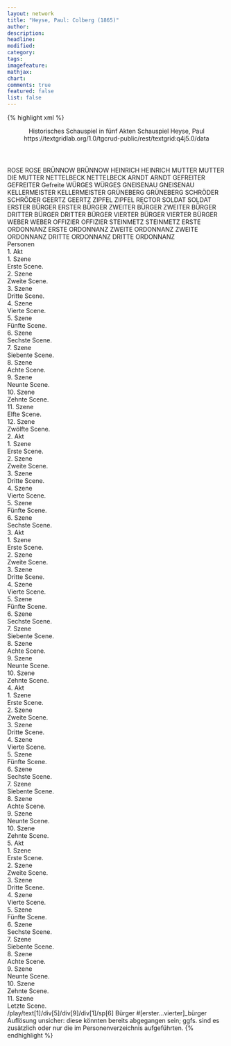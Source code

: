 ```yaml
---
layout: network
title: "Heyse, Paul: Colberg (1865)"
author:
description:
headline:
modified:
category:
tags:
imagefeature: 
mathjax: 
chart: 
comments: true
featured: false
list: false
---
```

{% highlight xml %}
<?xml-model href="https://raw.githubusercontent.com/DLiNa/project/master/rules/lina.rnc"?><?xml-model href="https://raw.githubusercontent.com/DLiNa/project/master/rules/lina.sch"?>
<play xmlns="http://lina.digital">
  <header>
    <title>Colberg</title>
    <subtitle>Historisches Schauspiel in fünf Akten</subtitle>
    <genretitle>Schauspiel</genretitle>
    <author>Heyse, Paul</author>
    <date when="1865" type="premiere"/>
    <date when="1868" type="print"/>
    <source>https://textgridlab.org/1.0/tgcrud-public/rest/textgrid:q4j5.0/data</source>
  </header>
  <personae>
    <character>
      <name>ROSE</name>
      <alias xml:id="rose">
        <name>ROSE</name>
      </alias>
    </character>
    <character>
      <name>BRÜNNOW</name>
      <alias xml:id="brünnow">
        <name>BRÜNNOW</name>
      </alias>
    </character>
    <character>
      <name>HEINRICH</name>
      <alias xml:id="heinrich">
        <name>HEINRICH</name>
      </alias>
    </character>
    <character>
      <name>MUTTER</name>
      <alias xml:id="mutter">
        <name>MUTTER</name>
      </alias>
      <alias xml:id="die_mutter">
        <name>DIE MUTTER</name>
      </alias>
    </character>
    <character>
      <name>NETTELBECK</name>
      <alias xml:id="nettelbeck">
        <name>NETTELBECK</name>
      </alias>
    </character>
    <character>
      <name>ARNDT</name>
      <alias xml:id="arndt">
        <name>ARNDT</name>
      </alias>
    </character>
    <character>
      <name>GEFREITER</name>
      <alias xml:id="gefreiter">
        <name>GEFREITER</name>
      </alias>
      <alias xml:id="gefreite">
        <name>Gefreite</name>
      </alias>
    </character>
    <character>
      <name>WÜRGES</name>
      <alias xml:id="würges">
        <name>WÜRGES</name>
      </alias>
    </character>
    <character>
      <name>GNEISENAU</name>
      <alias xml:id="gneisenau">
        <name>GNEISENAU</name>
      </alias>
    </character>
    <character>
      <name>KELLERMEISTER</name>
      <alias xml:id="kellermeister">
        <name>KELLERMEISTER</name>
      </alias>
    </character>
    <character>
      <name>GRÜNEBERG</name>
      <alias xml:id="grüneberg">
        <name>GRÜNEBERG</name>
      </alias>
    </character>
    <character>
      <name>SCHRÖDER</name>
      <alias xml:id="schröder">
        <name>SCHRÖDER</name>
      </alias>
    </character>
    <character>
      <name>GEERTZ</name>
      <alias xml:id="geertz">
        <name>GEERTZ</name>
      </alias>
    </character>
    <character>
      <name>ZIPFEL</name>
      <alias xml:id="zipfel">
        <name>ZIPFEL</name>
      </alias>
      <alias xml:id="rector">
        <name>RECTOR</name>
      </alias>
    </character>
    <character>
      <name>SOLDAT</name>
      <alias xml:id="soldat">
        <name>SOLDAT</name>
      </alias>
    </character>
    <character>
      <name>ERSTER BÜRGER</name>
      <alias xml:id="erster_bürger">
        <name>ERSTER BÜRGER</name>
      </alias>
    </character>
    <character>
      <name>ZWEITER BÜRGER</name>
      <alias xml:id="zweiter_bürger">
        <name>ZWEITER BÜRGER</name>
      </alias>
    </character>
    <character>
      <name>DRITTER BÜRGER</name>
      <alias xml:id="dritter_bürger">
        <name>DRITTER BÜRGER</name>
      </alias>
    </character>
    <character>
      <name>VIERTER BÜRGER</name>
      <alias xml:id="vierter_bürger">
        <name>VIERTER BÜRGER</name>
      </alias>
    </character>
    <character>
      <name>WEBER</name>
      <alias xml:id="weber">
        <name>WEBER</name>
      </alias>
    </character>
    <character>
      <name>OFFIZIER</name>
      <alias xml:id="offizier">
        <name>OFFIZIER</name>
      </alias>
    </character>
    <character>
      <name>STEINMETZ</name>
      <alias xml:id="steinmetz">
        <name>STEINMETZ</name>
      </alias>
    </character>
    <character>
      <name>ERSTE ORDONNANZ</name>
      <alias xml:id="erste_ordonnanz">
        <name>ERSTE ORDONNANZ</name>
      </alias>
    </character>
    <character>
      <name>ZWEITE ORDONNANZ</name>
      <alias xml:id="zweite_ordonnanz">
        <name>ZWEITE ORDONNANZ</name>
      </alias>
    </character>
    <character>
      <name>DRITTE ORDONNANZ</name>
      <alias xml:id="dritte_ordonnanz">
        <name>DRITTE ORDONNANZ</name>
      </alias>
    </character>
  </personae>
  <text>
    <div>
      <head>Personen</head>
    </div>
    <div>
      <head>1. Akt</head>
      <div>
        <head>1. Szene</head>
        <div>
          <head>Erste Scene.</head>
          <sp who="#rose">
            <amount n="8" unit="speech_acts"/>
            <amount n="515" unit="words"/>
            <amount n="71" unit="lines"/>
            <amount n="2798" unit="chars"/>
          </sp>
          <sp who="#brünnow">
            <amount n="7" unit="speech_acts"/>
            <amount n="109" unit="words"/>
            <amount n="19" unit="lines"/>
            <amount n="605" unit="chars"/>
          </sp>
        </div>
      </div>
      <div>
        <head>2. Szene</head>
        <div>
          <head>Zweite Scene.</head>
          <sp who="#heinrich">
            <amount n="14" unit="speech_acts"/>
            <amount n="460" unit="words"/>
            <amount n="69" unit="lines"/>
            <amount n="2523" unit="chars"/>
          </sp>
          <sp who="#rose">
            <amount n="6" unit="speech_acts"/>
            <amount n="41" unit="words"/>
            <amount n="9" unit="lines"/>
            <amount n="222" unit="chars"/>
          </sp>
          <sp who="#brünnow">
            <amount n="9" unit="speech_acts"/>
            <amount n="104" unit="words"/>
            <amount n="18" unit="lines"/>
            <amount n="569" unit="chars"/>
          </sp>
        </div>
      </div>
      <div>
        <head>3. Szene</head>
        <div>
          <head>Dritte Scene.</head>
          <sp who="#mutter">
            <amount n="2" unit="speech_acts"/>
            <amount n="15" unit="words"/>
            <amount n="2" unit="lines"/>
            <amount n="68" unit="chars"/>
          </sp>
          <sp who="#rose">
            <amount n="2" unit="speech_acts"/>
            <amount n="93" unit="words"/>
            <amount n="13" unit="lines"/>
            <amount n="525" unit="chars"/>
          </sp>
          <sp who="#brünnow">
            <amount n="1" unit="speech_acts"/>
            <amount n="26" unit="words"/>
            <amount n="3" unit="lines"/>
            <amount n="139" unit="chars"/>
          </sp>
          <sp who="#heinrich">
            <amount n="1" unit="speech_acts"/>
            <amount n="143" unit="words"/>
            <amount n="21" unit="lines"/>
            <amount n="818" unit="chars"/>
          </sp>
        </div>
      </div>
      <div>
        <head>4. Szene</head>
        <div>
          <head>Vierte Scene.</head>
          <sp who="#rose">
            <amount n="5" unit="speech_acts"/>
            <amount n="44" unit="words"/>
            <amount n="9" unit="lines"/>
            <amount n="242" unit="chars"/>
          </sp>
          <sp who="#mutter">
            <amount n="3" unit="speech_acts"/>
            <amount n="40" unit="words"/>
            <amount n="6" unit="lines"/>
            <amount n="196" unit="chars"/>
          </sp>
          <sp who="#nettelbeck">
            <amount n="9" unit="speech_acts"/>
            <amount n="951" unit="words"/>
            <amount n="132" unit="lines"/>
            <amount n="5218" unit="chars"/>
          </sp>
          <sp who="#heinrich">
            <amount n="2" unit="speech_acts"/>
            <amount n="36" unit="words"/>
            <amount n="5" unit="lines"/>
            <amount n="190" unit="chars"/>
          </sp>
        </div>
      </div>
      <div>
        <head>5. Szene</head>
        <div>
          <head>Fünfte Scene.</head>
          <sp who="#nettelbeck">
            <amount n="5" unit="speech_acts"/>
            <amount n="98" unit="words"/>
            <amount n="12" unit="lines"/>
            <amount n="466" unit="chars"/>
          </sp>
          <sp who="#arndt">
            <amount n="4" unit="speech_acts"/>
            <amount n="74" unit="words"/>
            <amount n="11" unit="lines"/>
            <amount n="403" unit="chars"/>
          </sp>
          <sp who="#mutter">
            <amount n="1" unit="speech_acts"/>
            <amount n="6" unit="words"/>
            <amount n="1" unit="lines"/>
            <amount n="27" unit="chars"/>
          </sp>
        </div>
      </div>
      <div>
        <head>6. Szene</head>
        <div>
          <head>Sechste Scene.</head>
          <sp who="#nettelbeck">
            <amount n="12" unit="speech_acts"/>
            <amount n="266" unit="words"/>
            <amount n="34" unit="lines"/>
            <amount n="1436" unit="chars"/>
          </sp>
          <sp who="#rose">
            <amount n="11" unit="speech_acts"/>
            <amount n="196" unit="words"/>
            <amount n="31" unit="lines"/>
            <amount n="1063" unit="chars"/>
          </sp>
        </div>
      </div>
      <div>
        <head>7. Szene</head>
        <div>
          <head>Siebente Scene.</head>
          <sp who="#gefreiter">
            <amount n="8" unit="speech_acts"/>
            <amount n="67" unit="words"/>
            <amount n="12" unit="lines"/>
            <amount n="353" unit="chars"/>
          </sp>
          <sp who="#nettelbeck">
            <amount n="8" unit="speech_acts"/>
            <amount n="128" unit="words"/>
            <amount n="23" unit="lines"/>
            <amount n="691" unit="chars"/>
          </sp>
          <sp who="#rose">
            <amount n="2" unit="speech_acts"/>
            <amount n="5" unit="words"/>
            <amount n="2" unit="lines"/>
            <amount n="19" unit="chars"/>
          </sp>
        </div>
      </div>
      <div>
        <head>8. Szene</head>
        <div>
          <head>Achte Scene.</head>
          <sp who="#mutter">
            <amount n="2" unit="speech_acts"/>
            <amount n="7" unit="words"/>
            <amount n="3" unit="lines"/>
            <amount n="42" unit="chars"/>
          </sp>
          <sp who="#nettelbeck">
            <amount n="4" unit="speech_acts"/>
            <amount n="148" unit="words"/>
            <amount n="22" unit="lines"/>
            <amount n="814" unit="chars"/>
          </sp>
          <sp who="#rose">
            <amount n="3" unit="speech_acts"/>
            <amount n="18" unit="words"/>
            <amount n="4" unit="lines"/>
            <amount n="86" unit="chars"/>
          </sp>
          <sp who="#gefreite">
            <amount n="1" unit="speech_acts"/>
            <amount n="26" unit="words"/>
            <amount n="4" unit="lines"/>
            <amount n="150" unit="chars"/>
          </sp>
        </div>
      </div>
      <div>
        <head>9. Szene</head>
        <div>
          <head>Neunte Scene.</head>
          <sp who="#würges">
            <amount n="5" unit="speech_acts"/>
            <amount n="77" unit="words"/>
            <amount n="13" unit="lines"/>
            <amount n="400" unit="chars"/>
          </sp>
          <sp who="#nettelbeck">
            <amount n="6" unit="speech_acts"/>
            <amount n="125" unit="words"/>
            <amount n="18" unit="lines"/>
            <amount n="678" unit="chars"/>
          </sp>
          <sp who="#gefreiter">
            <amount n="3" unit="speech_acts"/>
            <amount n="17" unit="words"/>
            <amount n="6" unit="lines"/>
            <amount n="100" unit="chars"/>
          </sp>
        </div>
      </div>
      <div>
        <head>10. Szene</head>
        <div>
          <head>Zehnte Scene.</head>
          <sp who="#würges">
            <amount n="4" unit="speech_acts"/>
            <amount n="162" unit="words"/>
            <amount n="23" unit="lines"/>
            <amount n="877" unit="chars"/>
          </sp>
          <sp who="#gefreiter">
            <amount n="2" unit="speech_acts"/>
            <amount n="11" unit="words"/>
            <amount n="3" unit="lines"/>
            <amount n="53" unit="chars"/>
          </sp>
          <sp who="#nettelbeck">
            <amount n="2" unit="speech_acts"/>
            <amount n="38" unit="words"/>
            <amount n="6" unit="lines"/>
            <amount n="208" unit="chars"/>
          </sp>
        </div>
      </div>
      <div>
        <head>11. Szene</head>
        <div>
          <head>Elfte Scene.</head>
          <sp who="#arndt">
            <amount n="2" unit="speech_acts"/>
            <amount n="22" unit="words"/>
            <amount n="4" unit="lines"/>
            <amount n="122" unit="chars"/>
          </sp>
          <sp who="#nettelbeck">
            <amount n="7" unit="speech_acts"/>
            <amount n="149" unit="words"/>
            <amount n="21" unit="lines"/>
            <amount n="801" unit="chars"/>
          </sp>
          <sp who="#rose">
            <amount n="4" unit="speech_acts"/>
            <amount n="23" unit="words"/>
            <amount n="4" unit="lines"/>
            <amount n="129" unit="chars"/>
          </sp>
          <sp who="#gefreiter">
            <amount n="7" unit="speech_acts"/>
            <amount n="73" unit="words"/>
            <amount n="14" unit="lines"/>
            <amount n="451" unit="chars"/>
          </sp>
          <sp who="#würges">
            <amount n="2" unit="speech_acts"/>
            <amount n="13" unit="words"/>
            <amount n="3" unit="lines"/>
            <amount n="65" unit="chars"/>
          </sp>
        </div>
      </div>
      <div>
        <head>12. Szene</head>
        <div>
          <head>Zwölfte Scene.</head>
          <sp who="#nettelbeck">
            <amount n="5" unit="speech_acts"/>
            <amount n="152" unit="words"/>
            <amount n="21" unit="lines"/>
            <amount n="766" unit="chars"/>
          </sp>
          <sp who="#arndt">
            <amount n="1" unit="speech_acts"/>
            <amount n="9" unit="words"/>
            <amount n="2" unit="lines"/>
            <amount n="40" unit="chars"/>
          </sp>
          <sp who="#rose">
            <amount n="4" unit="speech_acts"/>
            <amount n="53" unit="words"/>
            <amount n="9" unit="lines"/>
            <amount n="278" unit="chars"/>
          </sp>
          <sp who="#würges">
            <amount n="1" unit="speech_acts"/>
            <amount n="3" unit="words"/>
            <amount n="1" unit="lines"/>
            <amount n="12" unit="chars"/>
          </sp>
          <sp who="#mutter">
            <amount n="4" unit="speech_acts"/>
            <amount n="69" unit="words"/>
            <amount n="11" unit="lines"/>
            <amount n="340" unit="chars"/>
          </sp>
        </div>
      </div>
    </div>
    <div>
      <head>2. Akt</head>
      <div>
        <head>1. Szene</head>
        <div>
          <head>Erste Scene.</head>
          <sp who="#brünnow">
            <amount n="5" unit="speech_acts"/>
            <amount n="164" unit="words"/>
            <amount n="24" unit="lines"/>
            <amount n="869" unit="chars"/>
          </sp>
          <sp who="#gneisenau">
            <amount n="4" unit="speech_acts"/>
            <amount n="87" unit="words"/>
            <amount n="13" unit="lines"/>
            <amount n="460" unit="chars"/>
          </sp>
        </div>
      </div>
      <div>
        <head>2. Szene</head>
        <div>
          <head>Zweite Scene.</head>
          <sp who="#kellermeister">
            <amount n="9" unit="speech_acts"/>
            <amount n="211" unit="words"/>
            <amount n="37" unit="lines"/>
            <amount n="1134" unit="chars"/>
          </sp>
          <sp who="#gneisenau">
            <amount n="8" unit="speech_acts"/>
            <amount n="37" unit="words"/>
            <amount n="11" unit="lines"/>
            <amount n="188" unit="chars"/>
          </sp>
        </div>
      </div>
      <div>
        <head>3. Szene</head>
        <div>
          <head>Dritte Scene.</head>
          <sp who="#kellermeister">
            <amount n="4" unit="speech_acts"/>
            <amount n="79" unit="words"/>
            <amount n="12" unit="lines"/>
            <amount n="457" unit="chars"/>
          </sp>
          <sp who="#grüneberg">
            <amount n="24" unit="speech_acts"/>
            <amount n="415" unit="words"/>
            <amount n="70" unit="lines"/>
            <amount n="2293" unit="chars"/>
          </sp>
          <sp who="#schröder">
            <amount n="9" unit="speech_acts"/>
            <amount n="74" unit="words"/>
            <amount n="15" unit="lines"/>
            <amount n="372" unit="chars"/>
          </sp>
          <sp who="#geertz">
            <amount n="9" unit="speech_acts"/>
            <amount n="82" unit="words"/>
            <amount n="15" unit="lines"/>
            <amount n="445" unit="chars"/>
          </sp>
          <sp who="#zipfel">
            <amount n="14" unit="speech_acts"/>
            <amount n="354" unit="words"/>
            <amount n="61" unit="lines"/>
            <amount n="1979" unit="chars"/>
          </sp>
          <sp who="#würges">
            <amount n="23" unit="speech_acts"/>
            <amount n="602" unit="words"/>
            <amount n="99" unit="lines"/>
            <amount n="3261" unit="chars"/>
          </sp>
          <sp who="#gneisenau">
            <amount n="1" unit="speech_acts"/>
            <amount n="15" unit="words"/>
            <amount n="3" unit="lines"/>
            <amount n="78" unit="chars"/>
          </sp>
          <sp who="#heinrich">
            <amount n="11" unit="speech_acts"/>
            <amount n="275" unit="words"/>
            <amount n="43" unit="lines"/>
            <amount n="1444" unit="chars"/>
          </sp>
          <sp who="#würges #zipfel #geertz #schröder #grüneberg">
            <amount n="1" unit="speech_acts"/>
            <amount n="2" unit="words"/>
            <amount n="1" unit="lines"/>
            <amount n="7" unit="chars"/>
          </sp>
        </div>
      </div>
      <div>
        <head>4. Szene</head>
        <div>
          <head>Vierte Scene.</head>
          <sp who="#nettelbeck">
            <amount n="7" unit="speech_acts"/>
            <amount n="115" unit="words"/>
            <amount n="21" unit="lines"/>
            <amount n="601" unit="chars"/>
          </sp>
          <sp who="#würges">
            <amount n="3" unit="speech_acts"/>
            <amount n="27" unit="words"/>
            <amount n="5" unit="lines"/>
            <amount n="152" unit="chars"/>
          </sp>
          <sp who="#kellermeister">
            <amount n="4" unit="speech_acts"/>
            <amount n="17" unit="words"/>
            <amount n="6" unit="lines"/>
            <amount n="99" unit="chars"/>
          </sp>
          <sp who="#grüneberg">
            <amount n="1" unit="speech_acts"/>
            <amount n="4" unit="words"/>
            <amount n="1" unit="lines"/>
            <amount n="19" unit="chars"/>
          </sp>
        </div>
      </div>
      <div>
        <head>5. Szene</head>
        <div>
          <head>Fünfte Scene.</head>
          <sp who="#nettelbeck">
            <amount n="14" unit="speech_acts"/>
            <amount n="416" unit="words"/>
            <amount n="59" unit="lines"/>
            <amount n="2162" unit="chars"/>
          </sp>
          <sp who="#mutter">
            <amount n="3" unit="speech_acts"/>
            <amount n="21" unit="words"/>
            <amount n="5" unit="lines"/>
            <amount n="118" unit="chars"/>
          </sp>
          <sp who="#grüneberg">
            <amount n="2" unit="speech_acts"/>
            <amount n="14" unit="words"/>
            <amount n="3" unit="lines"/>
            <amount n="67" unit="chars"/>
          </sp>
          <sp who="#rose">
            <amount n="7" unit="speech_acts"/>
            <amount n="838" unit="words"/>
            <amount n="107" unit="lines"/>
            <amount n="4319" unit="chars"/>
          </sp>
          <sp who="#gneisenau">
            <amount n="5" unit="speech_acts"/>
            <amount n="185" unit="words"/>
            <amount n="28" unit="lines"/>
            <amount n="1048" unit="chars"/>
          </sp>
          <sp who="#würges">
            <amount n="1" unit="speech_acts"/>
            <amount n="14" unit="words"/>
            <amount n="2" unit="lines"/>
            <amount n="69" unit="chars"/>
          </sp>
          <sp who="#heinrich">
            <amount n="1" unit="speech_acts"/>
            <amount n="10" unit="words"/>
            <amount n="2" unit="lines"/>
            <amount n="58" unit="chars"/>
          </sp>
        </div>
      </div>
      <div>
        <head>6. Szene</head>
        <div>
          <head>Sechste Scene.</head>
          <sp who="#brünnow">
            <amount n="1" unit="speech_acts"/>
            <amount n="42" unit="words"/>
            <amount n="7" unit="lines"/>
            <amount n="244" unit="chars"/>
          </sp>
          <sp who="#gneisenau">
            <amount n="2" unit="speech_acts"/>
            <amount n="223" unit="words"/>
            <amount n="30" unit="lines"/>
            <amount n="1218" unit="chars"/>
          </sp>
          <sp who="#nettelbeck">
            <amount n="2" unit="speech_acts"/>
            <amount n="43" unit="words"/>
            <amount n="8" unit="lines"/>
            <amount n="235" unit="chars"/>
          </sp>
          <sp who="#mutter #würges #zipfel #geertz #schröder #grüneberg">
            <amount n="1" unit="speech_acts"/>
            <amount n="4" unit="words"/>
            <amount n="1" unit="lines"/>
            <amount n="18" unit="chars"/>
          </sp>
          <sp who="#mutter #würges #zipfel #geertz #schröder #grüneberg">
            <amount n="1" unit="speech_acts"/>
            <amount n="2" unit="words"/>
            <amount n="1" unit="lines"/>
            <amount n="11" unit="chars"/>
          </sp>
        </div>
      </div>
    </div>
    <div>
      <head>3. Akt</head>
      <div>
        <head>1. Szene</head>
        <div>
          <head>Erste Scene.</head>
          <sp who="#schröder">
            <amount n="8" unit="speech_acts"/>
            <amount n="435" unit="words"/>
            <amount n="57" unit="lines"/>
            <amount n="2283" unit="chars"/>
          </sp>
          <sp who="#heinrich">
            <amount n="7" unit="speech_acts"/>
            <amount n="213" unit="words"/>
            <amount n="31" unit="lines"/>
            <amount n="1169" unit="chars"/>
          </sp>
        </div>
      </div>
      <div>
        <head>2. Szene</head>
        <div>
          <head>Zweite Scene.</head>
          <sp who="#würges">
            <amount n="7" unit="speech_acts"/>
            <amount n="418" unit="words"/>
            <amount n="59" unit="lines"/>
            <amount n="2292" unit="chars"/>
          </sp>
          <sp who="#arndt">
            <amount n="6" unit="speech_acts"/>
            <amount n="107" unit="words"/>
            <amount n="18" unit="lines"/>
            <amount n="556" unit="chars"/>
          </sp>
        </div>
      </div>
      <div>
        <head>3. Szene</head>
        <div>
          <head>Dritte Scene.</head>
          <sp who="#würges">
            <amount n="9" unit="speech_acts"/>
            <amount n="245" unit="words"/>
            <amount n="37" unit="lines"/>
            <amount n="1343" unit="chars"/>
          </sp>
          <sp who="#zipfel">
            <amount n="6" unit="speech_acts"/>
            <amount n="73" unit="words"/>
            <amount n="15" unit="lines"/>
            <amount n="425" unit="chars"/>
          </sp>
          <sp who="#arndt">
            <amount n="2" unit="speech_acts"/>
            <amount n="6" unit="words"/>
            <amount n="2" unit="lines"/>
            <amount n="39" unit="chars"/>
          </sp>
        </div>
      </div>
      <div>
        <head>4. Szene</head>
        <div>
          <head>Vierte Scene.</head>
          <sp who="#würges">
            <amount n="5" unit="speech_acts"/>
            <amount n="73" unit="words"/>
            <amount n="12" unit="lines"/>
            <amount n="418" unit="chars"/>
          </sp>
          <sp who="#brünnow">
            <amount n="4" unit="speech_acts"/>
            <amount n="48" unit="words"/>
            <amount n="7" unit="lines"/>
            <amount n="240" unit="chars"/>
          </sp>
        </div>
      </div>
      <div>
        <head>5. Szene</head>
        <div>
          <head>Fünfte Scene.</head>
          <sp who="#rose">
            <amount n="7" unit="speech_acts"/>
            <amount n="199" unit="words"/>
            <amount n="29" unit="lines"/>
            <amount n="1015" unit="chars"/>
          </sp>
          <sp who="#soldat">
            <amount n="2" unit="speech_acts"/>
            <amount n="6" unit="words"/>
            <amount n="2" unit="lines"/>
            <amount n="36" unit="chars"/>
          </sp>
          <sp who="#nettelbeck">
            <amount n="5" unit="speech_acts"/>
            <amount n="198" unit="words"/>
            <amount n="29" unit="lines"/>
            <amount n="1085" unit="chars"/>
          </sp>
        </div>
      </div>
      <div>
        <head>6. Szene</head>
        <div>
          <head>Sechste Scene.</head>
          <sp who="#schröder">
            <amount n="7" unit="speech_acts"/>
            <amount n="117" unit="words"/>
            <amount n="18" unit="lines"/>
            <amount n="628" unit="chars"/>
          </sp>
          <sp who="#nettelbeck">
            <amount n="8" unit="speech_acts"/>
            <amount n="125" unit="words"/>
            <amount n="20" unit="lines"/>
            <amount n="657" unit="chars"/>
          </sp>
          <sp who="#rose">
            <amount n="3" unit="speech_acts"/>
            <amount n="17" unit="words"/>
            <amount n="4" unit="lines"/>
            <amount n="93" unit="chars"/>
          </sp>
        </div>
      </div>
      <div>
        <head>7. Szene</head>
        <div>
          <head>Siebente Scene.</head>
          <sp who="#erster_bürger">
            <amount n="3" unit="speech_acts"/>
            <amount n="19" unit="words"/>
            <amount n="3" unit="lines"/>
            <amount n="101" unit="chars"/>
          </sp>
          <sp who="#zweiter_bürger">
            <amount n="2" unit="speech_acts"/>
            <amount n="18" unit="words"/>
            <amount n="4" unit="lines"/>
            <amount n="103" unit="chars"/>
          </sp>
          <sp who="#grüneberg">
            <amount n="9" unit="speech_acts"/>
            <amount n="49" unit="words"/>
            <amount n="12" unit="lines"/>
            <amount n="275" unit="chars"/>
          </sp>
          <sp who="#geertz">
            <amount n="7" unit="speech_acts"/>
            <amount n="70" unit="words"/>
            <amount n="13" unit="lines"/>
            <amount n="364" unit="chars"/>
          </sp>
          <sp who="#heinrich">
            <amount n="7" unit="speech_acts"/>
            <amount n="283" unit="words"/>
            <amount n="40" unit="lines"/>
            <amount n="1502" unit="chars"/>
          </sp>
          <sp who="#dritter_bürger">
            <amount n="3" unit="speech_acts"/>
            <amount n="19" unit="words"/>
            <amount n="4" unit="lines"/>
            <amount n="86" unit="chars"/>
          </sp>
          <sp who="#vierter_bürger">
            <amount n="2" unit="speech_acts"/>
            <amount n="13" unit="words"/>
            <amount n="3" unit="lines"/>
            <amount n="74" unit="chars"/>
          </sp>
        </div>
      </div>
      <div>
        <head>8. Szene</head>
        <div>
          <head>Achte Scene.</head>
          <sp who="#rose">
            <amount n="3" unit="speech_acts"/>
            <amount n="151" unit="words"/>
            <amount n="21" unit="lines"/>
            <amount n="780" unit="chars"/>
          </sp>
          <sp who="#heinrich">
            <amount n="2" unit="speech_acts"/>
            <amount n="116" unit="words"/>
            <amount n="15" unit="lines"/>
            <amount n="603" unit="chars"/>
          </sp>
        </div>
      </div>
      <div>
        <head>9. Szene</head>
        <div>
          <head>Neunte Scene.</head>
          <sp who="#gneisenau">
            <amount n="12" unit="speech_acts"/>
            <amount n="107" unit="words"/>
            <amount n="22" unit="lines"/>
            <amount n="592" unit="chars"/>
          </sp>
          <sp who="#grüneberg">
            <amount n="1" unit="speech_acts"/>
            <amount n="3" unit="words"/>
            <amount n="1" unit="lines"/>
            <amount n="17" unit="chars"/>
          </sp>
          <sp who="#heinrich">
            <amount n="8" unit="speech_acts"/>
            <amount n="219" unit="words"/>
            <amount n="36" unit="lines"/>
            <amount n="1181" unit="chars"/>
          </sp>
          <sp who="#rose">
            <amount n="4" unit="speech_acts"/>
            <amount n="7" unit="words"/>
            <amount n="4" unit="lines"/>
            <amount n="43" unit="chars"/>
          </sp>
          <sp who="#grüneberg #geertz">
            <amount n="1" unit="speech_acts"/>
            <amount n="4" unit="words"/>
            <amount n="1" unit="lines"/>
            <amount n="22" unit="chars"/>
          </sp>
          <sp who="#erster_bürger #zweiter_bürger #dritter_bürger #vierter_bürger">
            <amount n="1" unit="speech_acts"/>
            <amount n="6" unit="words"/>
            <amount n="1" unit="lines"/>
            <amount n="36" unit="chars"/>
          </sp>
        </div>
      </div>
      <div>
        <head>10. Szene</head>
        <div>
          <head>Zehnte Scene.</head>
          <sp who="#nettelbeck">
            <amount n="1" unit="speech_acts"/>
            <amount n="26" unit="words"/>
            <amount n="3" unit="lines"/>
            <amount n="146" unit="chars"/>
          </sp>
          <sp who="#gneisenau">
            <amount n="1" unit="speech_acts"/>
            <amount n="71" unit="words"/>
            <amount n="9" unit="lines"/>
            <amount n="390" unit="chars"/>
          </sp>
        </div>
      </div>
    </div>
    <div>
      <head>4. Akt</head>
      <div>
        <head>1. Szene</head>
        <div>
          <head>Erste Scene.</head>
          <sp who="#nettelbeck">
            <amount n="9" unit="speech_acts"/>
            <amount n="76" unit="words"/>
            <amount n="16" unit="lines"/>
            <amount n="423" unit="chars"/>
          </sp>
          <sp who="#weber">
            <amount n="9" unit="speech_acts"/>
            <amount n="194" unit="words"/>
            <amount n="29" unit="lines"/>
            <amount n="1069" unit="chars"/>
          </sp>
        </div>
      </div>
      <div>
        <head>2. Szene</head>
        <div>
          <head>Zweite Scene.</head>
          <sp who="#gneisenau">
            <amount n="10" unit="speech_acts"/>
            <amount n="70" unit="words"/>
            <amount n="15" unit="lines"/>
            <amount n="351" unit="chars"/>
          </sp>
          <sp who="#nettelbeck">
            <amount n="2" unit="speech_acts"/>
            <amount n="58" unit="words"/>
            <amount n="9" unit="lines"/>
            <amount n="302" unit="chars"/>
          </sp>
          <sp who="#weber">
            <amount n="7" unit="speech_acts"/>
            <amount n="157" unit="words"/>
            <amount n="22" unit="lines"/>
            <amount n="783" unit="chars"/>
          </sp>
        </div>
      </div>
      <div>
        <head>3. Szene</head>
        <div>
          <head>Dritte Scene.</head>
          <sp who="#gneisenau">
            <amount n="4" unit="speech_acts"/>
            <amount n="98" unit="words"/>
            <amount n="17" unit="lines"/>
            <amount n="562" unit="chars"/>
          </sp>
          <sp who="#offizier">
            <amount n="3" unit="speech_acts"/>
            <amount n="67" unit="words"/>
            <amount n="12" unit="lines"/>
            <amount n="400" unit="chars"/>
          </sp>
          <sp who="#nettelbeck">
            <amount n="1" unit="speech_acts"/>
            <amount n="10" unit="words"/>
            <amount n="1" unit="lines"/>
            <amount n="48" unit="chars"/>
          </sp>
        </div>
      </div>
      <div>
        <head>4. Szene</head>
        <div>
          <head>Vierte Scene.</head>
          <sp who="#gneisenau">
            <amount n="1" unit="speech_acts"/>
            <amount n="243" unit="words"/>
            <amount n="34" unit="lines"/>
            <amount n="1292" unit="chars"/>
          </sp>
        </div>
      </div>
      <div>
        <head>5. Szene</head>
        <div>
          <head>Fünfte Scene.</head>
          <sp who="#nettelbeck">
            <amount n="7" unit="speech_acts"/>
            <amount n="196" unit="words"/>
            <amount n="30" unit="lines"/>
            <amount n="1016" unit="chars"/>
          </sp>
          <sp who="#gneisenau">
            <amount n="6" unit="speech_acts"/>
            <amount n="35" unit="words"/>
            <amount n="7" unit="lines"/>
            <amount n="185" unit="chars"/>
          </sp>
        </div>
      </div>
      <div>
        <head>6. Szene</head>
        <div>
          <head>Sechste Scene.</head>
          <sp who="#weber">
            <amount n="3" unit="speech_acts"/>
            <amount n="33" unit="words"/>
            <amount n="5" unit="lines"/>
            <amount n="171" unit="chars"/>
          </sp>
          <sp who="#gneisenau">
            <amount n="8" unit="speech_acts"/>
            <amount n="126" unit="words"/>
            <amount n="22" unit="lines"/>
            <amount n="688" unit="chars"/>
          </sp>
          <sp who="#nettelbeck">
            <amount n="2" unit="speech_acts"/>
            <amount n="14" unit="words"/>
            <amount n="3" unit="lines"/>
            <amount n="68" unit="chars"/>
          </sp>
          <sp who="#mutter">
            <amount n="3" unit="speech_acts"/>
            <amount n="37" unit="words"/>
            <amount n="6" unit="lines"/>
            <amount n="177" unit="chars"/>
          </sp>
          <sp who="#rose">
            <amount n="2" unit="speech_acts"/>
            <amount n="105" unit="words"/>
            <amount n="15" unit="lines"/>
            <amount n="570" unit="chars"/>
          </sp>
        </div>
      </div>
      <div>
        <head>7. Szene</head>
        <div>
          <head>Siebente Scene.</head>
          <sp who="#die_mutter">
            <amount n="1" unit="speech_acts"/>
            <amount n="10" unit="words"/>
            <amount n="2" unit="lines"/>
            <amount n="49" unit="chars"/>
          </sp>
          <sp who="#heinrich">
            <amount n="2" unit="speech_acts"/>
            <amount n="124" unit="words"/>
            <amount n="16" unit="lines"/>
            <amount n="659" unit="chars"/>
          </sp>
          <sp who="#rose">
            <amount n="1" unit="speech_acts"/>
            <amount n="2" unit="words"/>
            <amount n="1" unit="lines"/>
            <amount n="9" unit="chars"/>
          </sp>
          <sp who="#gneisenau">
            <amount n="1" unit="speech_acts"/>
            <amount n="5" unit="words"/>
            <amount n="1" unit="lines"/>
            <amount n="30" unit="chars"/>
          </sp>
        </div>
      </div>
      <div>
        <head>8. Szene</head>
        <div>
          <head>Achte Scene.</head>
          <sp who="#gneisenau">
            <amount n="2" unit="speech_acts"/>
            <amount n="117" unit="words"/>
            <amount n="19" unit="lines"/>
            <amount n="664" unit="chars"/>
          </sp>
          <sp who="#heinrich">
            <amount n="1" unit="speech_acts"/>
            <amount n="3" unit="words"/>
            <amount n="1" unit="lines"/>
            <amount n="17" unit="chars"/>
          </sp>
        </div>
      </div>
      <div>
        <head>9. Szene</head>
        <div>
          <head>Neunte Scene.</head>
          <sp who="#gneisenau">
            <amount n="18" unit="speech_acts"/>
            <amount n="854" unit="words"/>
            <amount n="94" unit="lines"/>
            <amount n="4810" unit="chars"/>
          </sp>
          <sp who="#steinmetz">
            <amount n="4" unit="speech_acts"/>
            <amount n="139" unit="words"/>
            <amount n="22" unit="lines"/>
            <amount n="767" unit="chars"/>
          </sp>
          <sp who="#nettelbeck">
            <amount n="5" unit="speech_acts"/>
            <amount n="34" unit="words"/>
            <amount n="7" unit="lines"/>
            <amount n="189" unit="chars"/>
          </sp>
          <sp who="#brünnow">
            <amount n="1" unit="speech_acts"/>
            <amount n="10" unit="words"/>
            <amount n="2" unit="lines"/>
            <amount n="63" unit="chars"/>
          </sp>
          <sp who="#schröder">
            <amount n="2" unit="speech_acts"/>
            <amount n="33" unit="words"/>
            <amount n="5" unit="lines"/>
            <amount n="185" unit="chars"/>
          </sp>
          <sp who="#grüneberg">
            <amount n="2" unit="speech_acts"/>
            <amount n="37" unit="words"/>
            <amount n="6" unit="lines"/>
            <amount n="198" unit="chars"/>
          </sp>
          <sp who="#zipfel">
            <amount n="4" unit="speech_acts"/>
            <amount n="451" unit="words"/>
            <amount n="65" unit="lines"/>
            <amount n="2590" unit="chars"/>
          </sp>
          <sp who="#würges">
            <amount n="1" unit="speech_acts"/>
            <amount n="10" unit="words"/>
            <amount n="2" unit="lines"/>
            <amount n="52" unit="chars"/>
          </sp>
          <sp who="#geertz">
            <amount n="1" unit="speech_acts"/>
            <amount n="13" unit="words"/>
            <amount n="2" unit="lines"/>
            <amount n="67" unit="chars"/>
          </sp>
          <sp who="#würges #zipfel #grüneberg #schröder">
            <amount n="1" unit="speech_acts"/>
            <amount n="4" unit="words"/>
            <amount n="1" unit="lines"/>
            <amount n="19" unit="chars"/>
          </sp>
          <sp who="#weber">
            <amount n="2" unit="speech_acts"/>
            <amount n="10" unit="words"/>
            <amount n="2" unit="lines"/>
            <amount n="53" unit="chars"/>
          </sp>
          <sp who="#heinrich">
            <amount n="4" unit="speech_acts"/>
            <amount n="149" unit="words"/>
            <amount n="23" unit="lines"/>
            <amount n="838" unit="chars"/>
          </sp>
        </div>
      </div>
      <div>
        <head>10. Szene</head>
        <div>
          <head>Zehnte Scene.</head>
          <sp who="#gneisenau">
            <amount n="7" unit="speech_acts"/>
            <amount n="83" unit="words"/>
            <amount n="14" unit="lines"/>
            <amount n="429" unit="chars"/>
          </sp>
          <sp who="#nettelbeck">
            <amount n="7" unit="speech_acts"/>
            <amount n="176" unit="words"/>
            <amount n="24" unit="lines"/>
            <amount n="889" unit="chars"/>
          </sp>
          <sp who="#weber">
            <amount n="1" unit="speech_acts"/>
            <amount n="29" unit="words"/>
            <amount n="4" unit="lines"/>
            <amount n="162" unit="chars"/>
          </sp>
        </div>
      </div>
    </div>
    <div>
      <head>5. Akt</head>
      <div>
        <head>1. Szene</head>
        <div>
          <head>Erste Scene.</head>
          <sp who="#rose">
            <amount n="8" unit="speech_acts"/>
            <amount n="141" unit="words"/>
            <amount n="22" unit="lines"/>
            <amount n="714" unit="chars"/>
          </sp>
          <sp who="#mutter">
            <amount n="7" unit="speech_acts"/>
            <amount n="226" unit="words"/>
            <amount n="32" unit="lines"/>
            <amount n="1163" unit="chars"/>
          </sp>
        </div>
      </div>
      <div>
        <head>2. Szene</head>
        <div>
          <head>Zweite Scene.</head>
          <sp who="#zipfel">
            <amount n="3" unit="speech_acts"/>
            <amount n="68" unit="words"/>
            <amount n="11" unit="lines"/>
            <amount n="356" unit="chars"/>
          </sp>
          <sp who="#rose">
            <amount n="1" unit="speech_acts"/>
            <amount n="26" unit="words"/>
            <amount n="3" unit="lines"/>
            <amount n="121" unit="chars"/>
          </sp>
          <sp who="#mutter">
            <amount n="2" unit="speech_acts"/>
            <amount n="38" unit="words"/>
            <amount n="5" unit="lines"/>
            <amount n="199" unit="chars"/>
          </sp>
        </div>
      </div>
      <div>
        <head>3. Szene</head>
        <div>
          <head>Dritte Scene.</head>
          <sp who="#nettelbeck">
            <amount n="3" unit="speech_acts"/>
            <amount n="117" unit="words"/>
            <amount n="17" unit="lines"/>
            <amount n="651" unit="chars"/>
          </sp>
          <sp who="#rose">
            <amount n="2" unit="speech_acts"/>
            <amount n="11" unit="words"/>
            <amount n="2" unit="lines"/>
            <amount n="47" unit="chars"/>
          </sp>
          <sp who="#mutter">
            <amount n="2" unit="speech_acts"/>
            <amount n="44" unit="words"/>
            <amount n="6" unit="lines"/>
            <amount n="218" unit="chars"/>
          </sp>
        </div>
      </div>
      <div>
        <head>4. Szene</head>
        <div>
          <head>Vierte Scene.</head>
          <sp who="#zipfel">
            <amount n="3" unit="speech_acts"/>
            <amount n="27" unit="words"/>
            <amount n="5" unit="lines"/>
            <amount n="117" unit="chars"/>
          </sp>
          <sp who="#würges">
            <amount n="7" unit="speech_acts"/>
            <amount n="302" unit="words"/>
            <amount n="40" unit="lines"/>
            <amount n="1582" unit="chars"/>
          </sp>
          <sp who="#rector">
            <amount n="4" unit="speech_acts"/>
            <amount n="43" unit="words"/>
            <amount n="7" unit="lines"/>
            <amount n="235" unit="chars"/>
          </sp>
        </div>
      </div>
      <div>
        <head>5. Szene</head>
        <div>
          <head>Fünfte Scene.</head>
          <sp who="#rose">
            <amount n="9" unit="speech_acts"/>
            <amount n="263" unit="words"/>
            <amount n="37" unit="lines"/>
            <amount n="1287" unit="chars"/>
          </sp>
          <sp who="#heinrich">
            <amount n="8" unit="speech_acts"/>
            <amount n="196" unit="words"/>
            <amount n="31" unit="lines"/>
            <amount n="1082" unit="chars"/>
          </sp>
        </div>
      </div>
      <div>
        <head>6. Szene</head>
        <div>
          <head>Sechste Scene.</head>
          <sp who="#würges">
            <amount n="9" unit="speech_acts"/>
            <amount n="109" unit="words"/>
            <amount n="18" unit="lines"/>
            <amount n="597" unit="chars"/>
          </sp>
          <sp who="#rose">
            <amount n="7" unit="speech_acts"/>
            <amount n="88" unit="words"/>
            <amount n="13" unit="lines"/>
            <amount n="436" unit="chars"/>
          </sp>
          <sp who="#grüneberg">
            <amount n="2" unit="speech_acts"/>
            <amount n="11" unit="words"/>
            <amount n="3" unit="lines"/>
            <amount n="50" unit="chars"/>
          </sp>
          <sp who="#geertz">
            <amount n="1" unit="speech_acts"/>
            <amount n="3" unit="words"/>
            <amount n="1" unit="lines"/>
            <amount n="12" unit="chars"/>
          </sp>
        </div>
      </div>
      <div>
        <head>7. Szene</head>
        <div>
          <head>Siebente Scene.</head>
          <sp who="#rose">
            <amount n="1" unit="speech_acts"/>
            <amount n="26" unit="words"/>
            <amount n="4" unit="lines"/>
            <amount n="124" unit="chars"/>
          </sp>
          <sp who="#würges">
            <amount n="2" unit="speech_acts"/>
            <amount n="22" unit="words"/>
            <amount n="4" unit="lines"/>
            <amount n="126" unit="chars"/>
          </sp>
          <sp who="#nettelbeck">
            <amount n="2" unit="speech_acts"/>
            <amount n="156" unit="words"/>
            <amount n="21" unit="lines"/>
            <amount n="865" unit="chars"/>
          </sp>
        </div>
      </div>
      <div>
        <head>8. Szene</head>
        <div>
          <head>Achte Scene.</head>
          <sp who="#mutter">
            <amount n="6" unit="speech_acts"/>
            <amount n="117" unit="words"/>
            <amount n="16" unit="lines"/>
            <amount n="616" unit="chars"/>
          </sp>
          <sp who="#rose">
            <amount n="5" unit="speech_acts"/>
            <amount n="70" unit="words"/>
            <amount n="13" unit="lines"/>
            <amount n="387" unit="chars"/>
          </sp>
        </div>
      </div>
      <div>
        <head>9. Szene</head>
        <div>
          <head>Neunte Scene.</head>
          <sp who="#gneisenau">
            <amount n="8" unit="speech_acts"/>
            <amount n="215" unit="words"/>
            <amount n="33" unit="lines"/>
            <amount n="1123" unit="chars"/>
          </sp>
          <sp who="#offizier">
            <amount n="2" unit="speech_acts"/>
            <amount n="8" unit="words"/>
            <amount n="3" unit="lines"/>
            <amount n="49" unit="chars"/>
          </sp>
          <sp who="#rose">
            <amount n="5" unit="speech_acts"/>
            <amount n="74" unit="words"/>
            <amount n="15" unit="lines"/>
            <amount n="407" unit="chars"/>
          </sp>
          <sp who="#mutter">
            <amount n="1" unit="speech_acts"/>
            <amount n="32" unit="words"/>
            <amount n="5" unit="lines"/>
            <amount n="172" unit="chars"/>
          </sp>
        </div>
      </div>
      <div>
        <head>10. Szene</head>
        <div>
          <head>Zehnte Scene.</head>
          <sp who="#erste_ordonnanz">
            <amount n="1" unit="speech_acts"/>
            <amount n="35" unit="words"/>
            <amount n="5" unit="lines"/>
            <amount n="182" unit="chars"/>
          </sp>
          <sp who="#zweite_ordonnanz">
            <amount n="1" unit="speech_acts"/>
            <amount n="22" unit="words"/>
            <amount n="4" unit="lines"/>
            <amount n="135" unit="chars"/>
          </sp>
          <sp who="#dritte_ordonnanz">
            <amount n="1" unit="speech_acts"/>
            <amount n="3" unit="words"/>
            <amount n="1" unit="lines"/>
            <amount n="21" unit="chars"/>
          </sp>
          <sp who="#gneisenau">
            <amount n="1" unit="speech_acts"/>
            <amount n="17" unit="words"/>
            <amount n="2" unit="lines"/>
            <amount n="79" unit="chars"/>
          </sp>
        </div>
      </div>
      <div>
        <head>11. Szene</head>
        <div>
          <head>Letzte Scene.</head>
          <sp who="#heinrich">
            <amount n="1" unit="speech_acts"/>
            <amount n="7" unit="words"/>
            <amount n="2" unit="lines"/>
            <amount n="61" unit="chars"/>
          </sp>
          <sp who="#rose">
            <amount n="1" unit="speech_acts"/>
            <amount n="4" unit="words"/>
            <amount n="1" unit="lines"/>
            <amount n="25" unit="chars"/>
          </sp>
          <sp who="#gneisenau">
            <amount n="2" unit="speech_acts"/>
            <amount n="64" unit="words"/>
            <amount n="10" unit="lines"/>
            <amount n="379" unit="chars"/>
          </sp>
          <sp who="#nettelbeck">
            <amount n="1" unit="speech_acts"/>
            <amount n="246" unit="words"/>
            <amount n="35" unit="lines"/>
            <amount n="1417" unit="chars"/>
          </sp>
        </div>
      </div>
    </div>
  </text>
  <documentation>
    <change n="1" who="dariokampkaspar" type="expandCollective">
      <path>/play/text[1]/div[5]/div[9]/div[1]/sp[6]</path>
      <orig>Bürger</orig>
      <corr>#[erster...vierter]_bürger</corr>
      <comment>Auflösung unsicher: diese könnten bereits abgegangen sein; ggfs. sind es zusätzlich oder nur die im Personenverzeichnis aufgeführten.</comment>
    </change>
  </documentation>
</play>
{% endhighlight %}